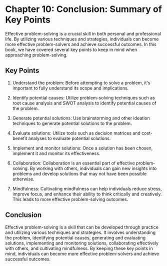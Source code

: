 Chapter 10: Conclusion: Summary of Key Points
=============================================

Effective problem-solving is a crucial skill in both personal and professional life. By utilizing various techniques and strategies, individuals can become more effective problem-solvers and achieve successful outcomes. In this book, we have covered several key points to keep in mind when approaching problem-solving.

Key Points
----------

1. Understand the problem: Before attempting to solve a problem, it's important to fully understand its scope and implications.

2. Identify potential causes: Utilize problem-solving techniques such as root cause analysis and SWOT analysis to identify potential causes of the problem.

3. Generate potential solutions: Use brainstorming and other ideation techniques to generate potential solutions to the problem.

4. Evaluate solutions: Utilize tools such as decision matrices and cost-benefit analyses to evaluate potential solutions.

5. Implement and monitor solutions: Once a solution has been chosen, implement it and monitor its effectiveness.

6. Collaboration: Collaboration is an essential part of effective problem-solving. By working with others, individuals can gain new insights into problems and develop solutions that may not have been possible otherwise.

7. Mindfulness: Cultivating mindfulness can help individuals reduce stress, improve focus, and enhance their ability to think critically and creatively. This leads to more effective problem-solving outcomes.

Conclusion
----------

Effective problem-solving is a skill that can be developed through practice and utilizing various techniques and strategies. It involves understanding the problem, identifying potential causes, generating and evaluating solutions, implementing and monitoring solutions, collaborating effectively with others, and cultivating mindfulness. By keeping these key points in mind, individuals can become more effective problem-solvers and achieve successful outcomes.
